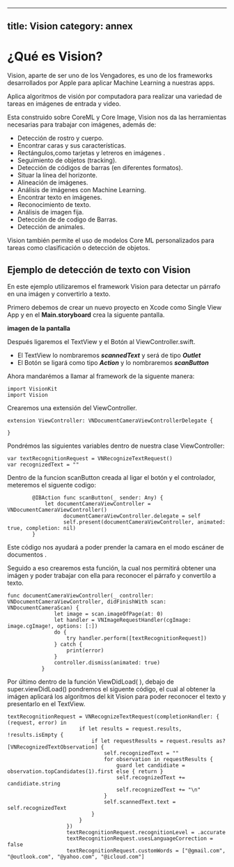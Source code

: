 
---
title: Vision
category: annex
---

# ¿Qué es Vision?

Vision, aparte de ser uno de los Vengadores,  es uno de los frameworks desarrollados por Apple para aplicar Machine Learning a nuestras apps.

Aplica algoritmos de visión por computadora para realizar una variedad de tareas en imágenes de entrada y video.

Esta construido sobre CoreML y Core Image, Vision nos da las herramientas necesarias para trabajar con imágenes, además de:

* Detección de rostro y cuerpo.
* Encontrar caras y sus características.
* Rectángulos,como tarjetas y letreros en imágenes .
* Seguimiento de objetos (tracking).
* Detección de códigos de barras (en diferentes formatos).
* Situar la línea del horizonte.
* Alineación de imágenes.
* Análisis de imágenes con Machine Learning.
* Encontrar texto en imágenes.
* Reconocimiento de texto.
* Análisis de imagen fija.
* Detección de de codigo de Barras.
* Detección de animales.

Vision también permite el uso de modelos Core ML personalizados para tareas como clasificación o detección de objetos.

## Ejemplo de detección de texto con Vision 

En este ejemplo utilizaremos el framework Vision para detectar un párrafo en una imágen y convertirlo a texto.

Primero debemos de crear un nuevo proyecto en Xcode como Single View App y en el **Main.storyboard** crea la siguente pantalla.

**imagen de la pantalla**

Después ligaremos el TextView y el Botón al ViewController.swift.

* El TextView lo nombraremos  __*scannedText*__ y será de tipo __*Outlet*__
* El Botón  se ligará como tipo __*Action*__ y lo nombraremos __*scanButton*__

Ahora mandarémos a llamar al framework de la siguente manera:
```
import VisionKit
import Vision
```

Crearemos una extensión del ViewController.

```
extension ViewController: VNDocumentCameraViewControllerDelegate {
    
}
```

Pondrémos las siguientes variables dentro de nuestra clase ViewController:

```
var textRecognitionRequest = VNRecognizeTextRequest()
var recognizedText = ""
```

Dentro de la funcion scanButton creada al ligar el botón y el controlador, meteremos el siguente codigo:

```
        @IBAction func scanButton(_ sender: Any) {
            let documentCameraViewController = VNDocumentCameraViewController()
                  documentCameraViewController.delegate = self
                  self.present(documentCameraViewController, animated: true, completion: nil)
        }
```
Este código nos ayudará a poder prender la camara en el modo escáner de documentos .

Seguido a eso crearemos esta función, la cual nos permitirá obtener una imágen y poder trabajar con ella para reconocer el párrafo y convertilo a texto.

```
func documentCameraViewController(_ controller: VNDocumentCameraViewController, didFinishWith scan: VNDocumentCameraScan) {
               let image = scan.imageOfPage(at: 0)
               let handler = VNImageRequestHandler(cgImage: image.cgImage!, options: [:])
               do {
                   try handler.perform([textRecognitionRequest])
               } catch {
                   print(error)
               }
               controller.dismiss(animated: true)
           }
```

Por último dentro de la función ViewDidLoad( ), debajo de super.viewDidLoad() pondremos el siguente código, el cual al obtener la imágen aplicará los algorítmos del kit Vision para poder reconocer el texto y presentarlo en el TextView.

```
textRecognitionRequest = VNRecognizeTextRequest(completionHandler: { (request, error) in
                       if let results = request.results, !results.isEmpty {
                           if let requestResults = request.results as? [VNRecognizedTextObservation] {
                               self.recognizedText = ""
                               for observation in requestResults {
                                   guard let candidiate = observation.topCandidates(1).first else { return }
                                   self.recognizedText += candidiate.string
                                   self.recognizedText += "\n"
                               }
                               self.scannedText.text = self.recognizedText
                           }
                       }
                   })
                   textRecognitionRequest.recognitionLevel = .accurate
                   textRecognitionRequest.usesLanguageCorrection = false
                   textRecognitionRequest.customWords = ["@gmail.com", "@outlook.com", "@yahoo.com", "@icloud.com"]
```